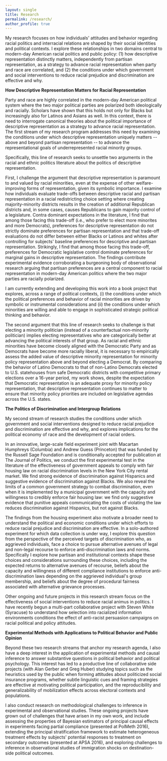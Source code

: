 ```yaml
---
layout: single
title: Research
permalink: /research/
author_profile: true
---
```


My research focuses on how individuals' attitudes and behavior regarding racial politics and interracial relations are shaped by their social identities and political contexts. I explore these relationships in two domains central to modern-day American racial politics and public policy: (1) how descriptive representation distinctly matters, independently from partisan representation, as a strategy to advance racial representation when party and race are correlated, and (2) the conditions under which government and social interventions to reduce racial prejudice and discrimination are effective and why. 

**How Descriptive Representation Matters for Racial Representation**

Party and race are highly correlated in the modern-day American political system where the two major political parties are polarized both ideologically and racially. Scholars have shown that this holds not only for Blacks but increasingly also for Latinos and Asians as well. In this context, there is need to interrogate canonical theories about the political importance of descriptive representation as a strategy to advance racial representation. The first stream of my research program addresses this need by examining the conditions under which descriptive representation uniquely matters -- above and beyond partisan representation -- to advance the representational goals of underrepresented racial minority groups.

Specifically, this line of research seeks to unsettle two arguments in the racial and ethnic politics literature about the politics of descriptive representation. 

First, I challenge the argument that descriptive representation is paramount to and valued by racial minorities, even at the expense of other welfare-improving forms of representation, given its symbolic importance. I examine how individuals evaluate trade-offs between descriptive racial and partisan representation in a racial redistricting choice setting where creating majority-minority districts results in the creation of additional Republican districts and, in some cases, causes Republicans to gain majority control of a legislature.  Contra dominant expectations in the literature, I find that among those facing this trade-off (i.e., who prefer to elect more minorites and more Democrats), preferences for descriptive representation do not strictly dominate preferences for partisan representation and that trade-off evaluations do not differ between either Blacks or Latinos and whites after controlling for subjects' baseline preferences for descriptive and partisan representation. Strikingly, I find that among those facing this trade-off, preferences for Democratic legislative control dominate preferences for marginal gains in descriptive representation. The findings contribute experimental evidence corroborating a burgeoning body of observational research arguing that partisan preferences are a central component to racial representation in modern-day American politics where the two major parties are racially polarized. 

I am currently extending and developing this work into a book project that explores, across a range of political contexts, (i) the conditions under which the political preferences and behavior of racial minorities are driven by symbolic or instrumental considerations and (ii) the conditions under which minorities are willing and able to engage in sophisticated strategic political thinking and behavior. 

The second argument that this line of research seeks to challenge is that electing a minority politician (instead of a counterfactual non-minority politician) implies electing representatives who are categorically better at advancing the political interests of that group. As racial and ethnic minorities have become closely aligned with the Democratic Party and as Democrats have become more racially liberal, it is necessary to empirically assess the added value of descriptive minority representation for minority policy representation above and beyond electing a Democrat. By comparing the behavior of Latino Democrats to that of non-Latino Democrats elected to U.S. statehouses from safe Democratic districts with competitive primary elections over a 16-year period, my work shows, despite the expectation that Democratic representation is an adequate proxy for minority policy representation, that descriptive representation continues to matter to ensure that minority policy priorities are included on legislative agendas across the U.S. states.

**The Politics of Discrimination and Intergroup Relations**

My second stream of research studies the conditions under which government and social interventions designed to reduce racial prejudice and discrimination are effective and why, and explores implications for the political economy of race and the development of racial orders. 

In an innovative, large-scale field experiment joint with Macartan Humphreys (Columbia) and Andrew Guess (Princeton) that was funded by the Russell Sage Foundation and is conditionally accepted for publication at The Journal of Politics, we conduct the first experimental test in the literature of the effectiveness of government appeals to comply with fair housing law on racial discrimination levels in the New York City rental market. We find strong evidence of discrimination against Hispanics and suggestive evidence of discrimination against Blacks. We also reveal the limits of a common government strategy to combat discrimination, even when it is implemented by a municipal government with the capacity and willingness to credibly enforce fair housing law: we find only suggestive evidence that punitive appeals communicating the costs of violating the law reduces discrimination against Hispanics, but not against Blacks. 

The findings from the housing experiment also motivate a broader need to understand the political and economic conditions under which efforts to reduce racial prejudice and discrimination are effective. In a solo-authored experiment for which data collection is under way, I explore this question from the perspective of the perceived targets of discrimination who, as aggrieved individuals, face a choice to pursue alternative avenues of legal and non-legal recourse to enforce anti-discrimination laws and norms. Specifically I explore how partisan and institutional contexts shape these choices and considerations surrounding these choices, including the expected returns to alternative avenues of recourse, beliefs about the capacity and willingness of different compliance institutions to enforce anti-discrimination laws depending on the aggrieved individual's group membership, and beliefs about the degree of procedural fairness associated with alternative grievance processes.

Other ongoing and future projects in this research stream focus on the effectiveness of social interventions to reduce racial animus in politics. I have recently begun a multi-part collaborative project with Steven White (Syracuse) to understand how selection into racialized information environments conditions the effect of anti-racist persuasion campaigns on racial political and policy attitudes.

**Experimental Methods with Applications to Political Behavior and Public Opinion**

Beyond these two research streams that anchor my research agenda, I also have a deep interest in the application of experimental methods and causal inference to answer substantive questions in political behavior and political psychology. This interest has led to a productive line of collaborative side projects (with Alan Gerber and Greg Huber) studying topics such as the heuristics used by the public when forming attitudes about politicized social insurance programs, whether subtle linguistic cues and framing strategies are effective at motivating political participation, and the reproducibility and generalizability of mobilization effects across electoral contexts and populations. 

I also conduct research on methodological challenges to inference in experimental and observational studies. These ongoing projects have grown out of challenges that have arisen in my own work, and include assessing the properties of Bayesian estimators of principal causal effects in experiments facing partial compliance (presented at PolMeth 2016), extending the principal stratification framework to estimate heterogeneous treatment effects  by subjects' potential responses to treatment on secondary outcomes (presented at APSA 2016), and exploring challenges to inference in observational studies of  immigration shocks on destination-side political outcomes.
